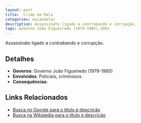 ```yaml
---
layout: post
title:  Crime da Mala
categories: escandalos
description: Assassinato ligado a contrabando e corrupção.
tags: Governo João Figueiredo (1979-1985),1981
---
```


Assassinato ligado a contrabando e corrupção.

## Detalhes
- **Governo**: Governo João Figueiredo (1979-1985)
- **Envolvidos**: Policiais, criminosos.
- **Consequências**: 

## Links Relacionados
- [Busca no Google para o título e descrição](https://www.google.com/search?q=Crime%20da%20Mala%20Assassinato%20ligado%20a%20contrabando%20e%20corrup%C3%A7%C3%A3o.%20Governo%20Jo%C3%A3o%20Figueiredo%20%281979-1985%29)
- [Busca na Wikipedia para o título e descrição](https://en.wikipedia.org/w/index.php?search=Crime%20da%20Mala%20Assassinato%20ligado%20a%20contrabando%20e%20corrup%C3%A7%C3%A3o.%20Governo%20Jo%C3%A3o%20Figueiredo%20%281979-1985%29)
